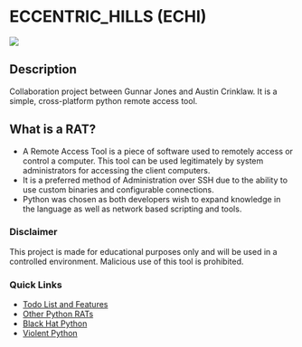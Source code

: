 # ECCENTRIC_HILLS (ECHI)
![](https://github.com/acrinklaw/eccentric-hills/blob/master/img/echi2.png)
## Description

Collaboration project between Gunnar Jones and Austin Crinklaw. It is a  simple, cross-platform python remote access tool.

## What is a RAT?
* A Remote Access Tool is a piece of software used to remotely access or control a computer. This tool can be used legitimately by system administrators for accessing the client computers.
* It is a preferred method of Administration over SSH due to the ability to use custom binaries and configurable connections.
* Python was chosen as both developers wish to expand knowledge in the language as well as network based scripting and tools.

### Disclaimer
This project is made for educational purposes only and will be used in a controlled environment. Malicious use of this tool is prohibited.

### Quick Links
* [Todo List and Features](https://github.com/acrinklaw/eccentric_hills/blob/master/resource/todo.md)
* [Other Python RATs](https://github.com/acrinklaw/eccentric_hills/blob/master/resource/pyRats.md)
* [Black Hat Python](https://pythonizame.s3.amazonaws.com/media/Book/black-hat-python/file/af0ef90e-83cf-11e5-964d-04015fb6ba01.pdf)
* [Violent Python](http://zempirians.com/ebooks/Violent%20Python%20-%20A%20Cookbook%20for%20Hackers,%20Forensic%20Analysts,%20Penetration%20Testers%20and%20Security%20Engineers.pdf)
